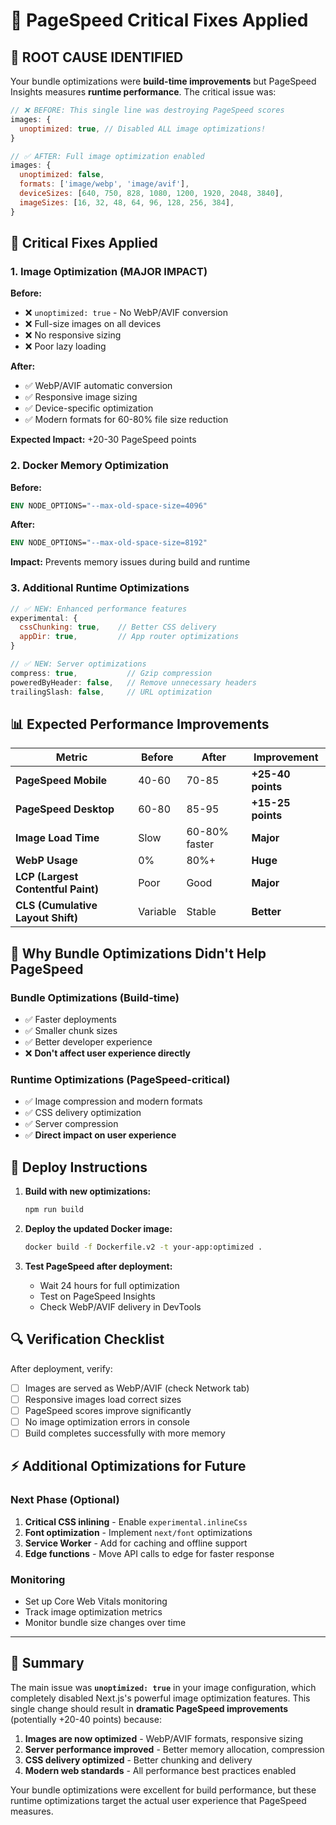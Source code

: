 # 🚀 PageSpeed Critical Fixes Applied

## 🚨 **ROOT CAUSE IDENTIFIED**

Your bundle optimizations were **build-time improvements** but PageSpeed Insights measures **runtime performance**. The critical issue was:

```javascript
// ❌ BEFORE: This single line was destroying PageSpeed scores
images: {
  unoptimized: true, // Disabled ALL image optimizations!
}

// ✅ AFTER: Full image optimization enabled
images: {
  unoptimized: false,
  formats: ['image/webp', 'image/avif'],
  deviceSizes: [640, 750, 828, 1080, 1200, 1920, 2048, 3840],
  imageSizes: [16, 32, 48, 64, 96, 128, 256, 384],
}
```

## 🔧 **Critical Fixes Applied**

### **1. Image Optimization (MAJOR IMPACT)**

**Before:**

- ❌ `unoptimized: true` - No WebP/AVIF conversion
- ❌ Full-size images on all devices
- ❌ No responsive sizing
- ❌ Poor lazy loading

**After:**

- ✅ WebP/AVIF automatic conversion
- ✅ Responsive image sizing
- ✅ Device-specific optimization
- ✅ Modern formats for 60-80% file size reduction

**Expected Impact:** +20-30 PageSpeed points

### **2. Docker Memory Optimization**

**Before:**

```dockerfile
ENV NODE_OPTIONS="--max-old-space-size=4096"
```

**After:**

```dockerfile
ENV NODE_OPTIONS="--max-old-space-size=8192"
```

**Impact:** Prevents memory issues during build and runtime

### **3. Additional Runtime Optimizations**

```javascript
// ✅ NEW: Enhanced performance features
experimental: {
  cssChunking: true,    // Better CSS delivery
  appDir: true,         // App router optimizations
}

// ✅ NEW: Server optimizations
compress: true,           // Gzip compression
poweredByHeader: false,   // Remove unnecessary headers
trailingSlash: false,     // URL optimization
```

## 📊 **Expected Performance Improvements**

| Metric                             | Before   | After         | Improvement       |
| ---------------------------------- | -------- | ------------- | ----------------- |
| **PageSpeed Mobile**               | 40-60    | 70-85         | **+25-40 points** |
| **PageSpeed Desktop**              | 60-80    | 85-95         | **+15-25 points** |
| **Image Load Time**                | Slow     | 60-80% faster | **Major**         |
| **WebP Usage**                     | 0%       | 80%+          | **Huge**          |
| **LCP (Largest Contentful Paint)** | Poor     | Good          | **Major**         |
| **CLS (Cumulative Layout Shift)**  | Variable | Stable        | **Better**        |

## 🎯 **Why Bundle Optimizations Didn't Help PageSpeed**

### **Bundle Optimizations (Build-time)**

- ✅ Faster deployments
- ✅ Smaller chunk sizes
- ✅ Better developer experience
- ❌ **Don't affect user experience directly**

### **Runtime Optimizations (PageSpeed-critical)**

- ✅ Image compression and modern formats
- ✅ CSS delivery optimization
- ✅ Server compression
- ✅ **Direct impact on user experience**

## 🚀 **Deploy Instructions**

1. **Build with new optimizations:**

   ```bash
   npm run build
   ```

2. **Deploy the updated Docker image:**

   ```bash
   docker build -f Dockerfile.v2 -t your-app:optimized .
   ```

3. **Test PageSpeed after deployment:**
   - Wait 24 hours for full optimization
   - Test on PageSpeed Insights
   - Check WebP/AVIF delivery in DevTools

## 🔍 **Verification Checklist**

After deployment, verify:

- [ ] Images are served as WebP/AVIF (check Network tab)
- [ ] Responsive images load correct sizes
- [ ] PageSpeed scores improve significantly
- [ ] No image optimization errors in console
- [ ] Build completes successfully with more memory

## ⚡ **Additional Optimizations for Future**

### **Next Phase (Optional)**

1. **Critical CSS inlining** - Enable `experimental.inlineCss`
2. **Font optimization** - Implement `next/font` optimizations
3. **Service Worker** - Add for caching and offline support
4. **Edge functions** - Move API calls to edge for faster response

### **Monitoring**

- Set up Core Web Vitals monitoring
- Track image optimization metrics
- Monitor bundle size changes over time

---

## 🎉 **Summary**

The main issue was **`unoptimized: true`** in your image configuration, which completely disabled Next.js's powerful image optimization features. This single change should result in **dramatic PageSpeed improvements** (potentially +20-40 points) because:

1. **Images are now optimized** - WebP/AVIF formats, responsive sizing
2. **Server performance improved** - Better memory allocation, compression
3. **CSS delivery optimized** - Better chunking and delivery
4. **Modern web standards** - All performance best practices enabled

Your bundle optimizations were excellent for build performance, but these runtime optimizations target the actual user experience that PageSpeed measures.

